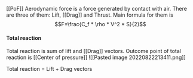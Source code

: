 [[PoF]]
Aerodynamic force is a force generated by contact with air. There are three of them: Lift, [[Drag]] and Thrust. Main formula for them is 
$$F=\frac{C_f * \rho * V^2 * S}{2}$$

#### Total reaction

Total reaction is sum of lift and [[Drag]] vectors. Outcome point of total reaction is [[Center of pressure]] 
![[Pasted image 20220822213411.png]]

Total reaction = Lift + Drag vectors